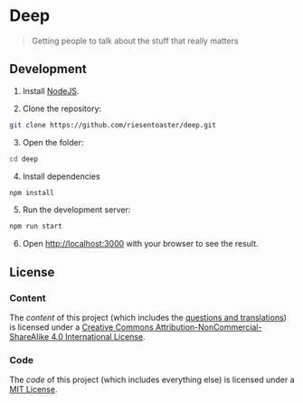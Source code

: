 # Deep

> Getting people to talk about the stuff that really matters

## Development

1. Install [NodeJS](https://nodejs.org/).

2. Clone the repository:
```bash
git clone https://github.com/riesentoaster/deep.git
```

3. Open the folder:
```bash
cd deep
```

4. Install dependencies
```bash
npm install
```

5. Run the development server:
```bash
npm run start
```

6. Open [http://localhost:3000](http://localhost:3000) with your browser to see the result.

## License

### Content

The *content* of this project (which includes the [questions and translations](./src/questions)) is licensed  under a [Creative Commons Attribution-NonCommercial-ShareAlike 4.0 International License](http://creativecommons.org/licenses/by-nc-sa/4.0/).

### Code

The *code* of this project (which includes everything else) is licensed under a [MIT License](https://opensource.org/license/mit/).